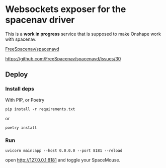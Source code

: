 # Websockets exposer for the spacenav driver

This is a **work in progress** service that is supposed to make Onshape work with spacenav.

[FreeSpacenav/spacenavd](https://github.com/FreeSpacenav/spacenavd)

https://github.com/FreeSpacenav/spacenavd/issues/30

## Deploy

### Install deps

With PIP, or Poetry

```
pip install -r requirements.txt
```

or

```
poetry install
```

### Run

```
uvicorn main:app --host 0.0.0.0 --port 8181 --reload
```

open http://127.0.0.1:8181 and toggle your SpaceMouse.
